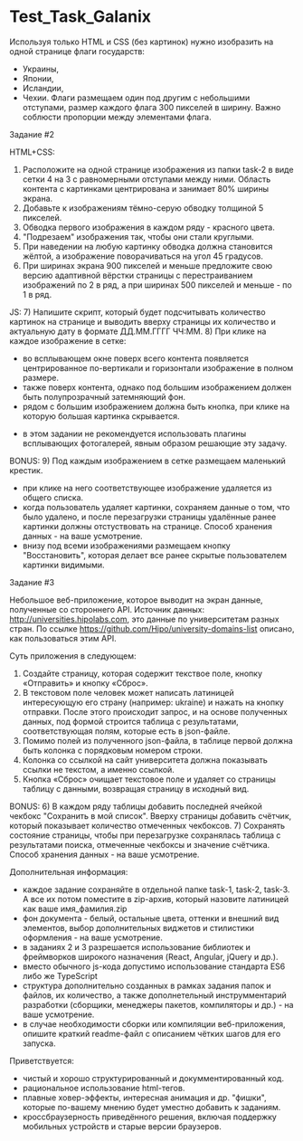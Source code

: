 # Test_Task_Galanix

Используя только HTML и CSS (без картинок) нужно изобразить на одной странице флаги государств:
 - Украины,
 - Японии,
 - Исландии,
 - Чехии.
Флаги размещаем один под другим с небольшими отступами, размер каждого флага 300 пикселей в ширину. Важно соблюсти пропорции между элементами флага.



Задание #2

HTML+CSS:
1) Расположите на одной странице изображения из папки task-2 в виде сетки 4 на 3 с равномерными отступами между ними. Область контента с картинками центрирована и занимает 80% ширины экрана.
2) Добавьте к изображениям тёмно-серую обводку толщиной 5 пикселей.
3) Обводка первого изображения в каждом ряду - красного цвета.
4) "Подрезаем" изображения так, чтобы они стали круглыми.
5) При наведении на любую картинку обводка должна становится жёлтой, а изображение поворачиваться на угол 45 градусов.
6) При ширинах экрана 900 пикселей и меньше предложите свою версию адаптивной вёрстки страницы с перестраиванием изображений по 2 в ряд, а при ширинах 500 пикселей и меньше - по 1 в ряд.

JS:
7) Напишите скрипт, который будет подсчитывать количество картинок на странице и выводить вверху страницы их количество и актуальную дату в формате ДД.ММ.ГГГГ ЧЧ:ММ.
8) При клике на каждое изображение в сетке:
 - во всплывающем окне поверх всего контента появляется центрированное по-вертикали и горизонтали изображение в полном размере.
- также поверх контента, однако под большим изображением должен быть полупрозрачный затемняющий фон.
- рядом с большим изображением должна быть кнопка, при клике на которую большая картинка скрывается.
* в этом задании не рекомендуется использовать плагины всплывающих фотогалерей, явным образом решающие эту задачу.

BONUS:
9) Под каждым изображением в сетке размещаем маленький крестик.
 - при клике на него соответствующее изображение удаляется из общего списка.
 - когда пользователь удаляет картинки, сохраняем данные о том, что было удалено, и после перезагрузки страницы удалённые ранее картинки должны отстуствовать на странице. Способ хранения данных - на ваше усмотрение.
 - внизу под всеми изображениями размещаем кнопку "Восстановить", которая делает все ранее скрытые пользователем картинки видимыми.



Задание #3

Небольшое веб-приложение, которое выводит на экран данные, полученные со стороннего API.
Источник данных: http://universities.hipolabs.com, это данные по университетам разных стран. По ссылке https://github.com/Hipo/university-domains-list описано, как пользоваться этим API.

Суть приложения в следующем:
1) Создайте страницу, которая содержит текствое поле, кнопку «Отправить» и кнопку «Сброс».
2) В текстовом поле человек может написать латиницей интересующую его страну (например: ukraine) и нажать на кнопку отправки. После этого происходит запрос, и на основе полученных данных, под формой строится таблица с результатами, соответствующая полям, которые есть в json-файле.
3) Помимо полей из полученного json-файла, в таблице первой должна быть колонка с порядковым номером строки.
4) Колонка со ссылкой на сайт университета должна показывать ссылки не текстом, а именно ссылкой.
5) Кнопка «Сброс» очищает текстовое поле и удаляет со страницы таблицу с данными, возвращая страницу в исходный вид.

BONUS:
6) В каждом ряду таблицы добавить последней ячейкой чекбокс "Сохранить в мой список". Вверху страницы добавить счётчик, который показывает количество отмеченных чекбоксов.
7) Сохранять состояние страницы, чтобы при перезагрузке сохранялась таблица с результатами поиска, отмеченные чекбоксы и значение счётчика. Способ хранения данных - на ваше усмотрение.

Дополнительная информация:
- каждое задание сохраняйте в отдельной папке task-1, task-2, task-3. А все их потом поместите в zip-архив, который назовите латиницей как ваше имя_фамилия.zip 
- фон документа - белый, остальные цвета, оттенки и внешний вид элементов, выбор дополнительных виджетов и стилистики оформления - на ваше усмотрение.
- в заданиях 2 и 3 разрешается использование библиотек и фреймворков широкого назначения (React, Angular, jQuery и др.).
- вместо обычного js-кода допустимо использование стандарта ES6 либо же TypeScript
- структура дополнительно созданных в рамках задания папок и файлов, их количество, а также дополнетельный инструмментарий разработки (сборщики, менеджеры пакетов, компиляторы и др.) - на ваше усмотрение.
- в случае необходимости сборки или компиляции веб-приложения, опишите краткий readme-файл с описанием чётких шагов для его запуска.



Приветствуется:

- чистый и хорошо структурированный и докумментированный код.
- рациональное использование html-тегов.
- плавные ховер-эффекты, интересная анимация и др. "фишки", которые по-вашему мнению будет уместно добавить к заданиям.
- кроссбраузерность приведённого решения, включая поддержку мобильных устройств и старые версии браузеров.

